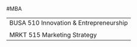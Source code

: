 #MBA

|                                        |
| -------------------------------------- |
| BUSA 510 Innovation & Entrepreneurship |
|                                        |
| MRKT 515 Marketing Strategy            |
